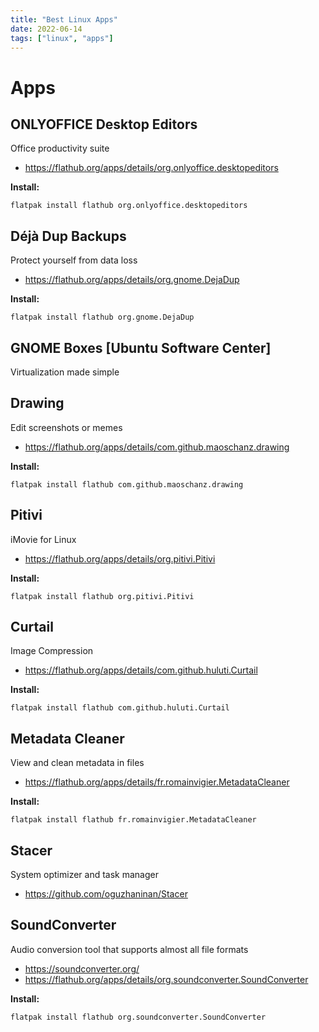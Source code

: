 ```yaml
---
title: "Best Linux Apps"
date: 2022-06-14
tags: ["linux", "apps"]
---
```


# Apps

## ONLYOFFICE Desktop Editors

Office productivity suite 

- https://flathub.org/apps/details/org.onlyoffice.desktopeditors

**Install:**
~~~shell
flatpak install flathub org.onlyoffice.desktopeditors
~~~


## Déjà Dup Backups

Protect yourself from data loss

- https://flathub.org/apps/details/org.gnome.DejaDup

**Install:**
~~~shell
flatpak install flathub org.gnome.DejaDup
~~~


## GNOME Boxes [Ubuntu Software Center]

Virtualization made simple


## Drawing

Edit screenshots or memes

- https://flathub.org/apps/details/com.github.maoschanz.drawing

**Install:**
~~~shell
flatpak install flathub com.github.maoschanz.drawing
~~~


## Pitivi

iMovie for Linux

- https://flathub.org/apps/details/org.pitivi.Pitivi

**Install:**
~~~shell
flatpak install flathub org.pitivi.Pitivi
~~~


## Curtail

Image Compression

- https://flathub.org/apps/details/com.github.huluti.Curtail

**Install:**
~~~shell
flatpak install flathub com.github.huluti.Curtail
~~~


## Metadata Cleaner

View and clean metadata in files

- https://flathub.org/apps/details/fr.romainvigier.MetadataCleaner

**Install:**
~~~shell
flatpak install flathub fr.romainvigier.MetadataCleaner
~~~


## Stacer

System optimizer and task manager

- https://github.com/oguzhaninan/Stacer


## SoundConverter

Audio conversion tool that supports almost all file formats

- https://soundconverter.org/
- https://flathub.org/apps/details/org.soundconverter.SoundConverter

**Install:**
~~~shell
flatpak install flathub org.soundconverter.SoundConverter
~~~